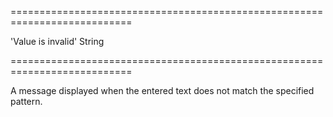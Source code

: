 ===========================================================================
<!--default-->'Value is invalid'<!--/default-->
<!--type-->String<!--/type-->
===========================================================================

<!--shortDescription-->
A message displayed when the entered text does not match the specified pattern.
<!--/shortDescription-->

<!--fullDescription-->

<!--/fullDescription-->